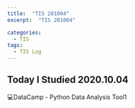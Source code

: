 ```yaml
---
title:  "TIS 201004"
excerpt:  "TIS 201004"

categories:
  - TIS
tags:
  - TIS Log
---
```


## Today I Studied 2020.10.04

💻DataCamp - Python Data Analysis Tool1
